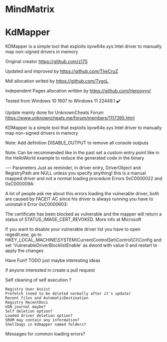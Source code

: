 # MindMatrix

# KdMapper
KDMapper is a simple tool that exploits iqvw64e.sys Intel driver to manually map non-signed drivers in memory 

Original creator https://github.com/z175

Updated and improved by https://github.com/TheCruZ

Mdl allocation writed by https://github.com/TygoL

Independent Pages allocation written by https://github.com/Herooyyy/

Tested from Windows 10 1607 to Windows 11 22449.1 ✔️

Update mainly done for UnknownCheats Forum https://www.unknowncheats.me/forum/members/1117395.html

KDMapper is a simple tool that exploits iqvw64e.sys Intel driver to manually map non-signed drivers in memory

Note: Add definition DISABLE_OUTPUT to remove all console outputs

Note: Can be recommended like in the past set a custom entry point like in the HelloWorld example to reduce the generated code in the binary

--- Parameters
Just as reminder, in driver entry, DriverObject and RegistryPath are NULL unless you specify anything! this is a manual mapped driver and not a normal loading procedure
Errors 0xC0000022 and 0xC000009A:

A lot of people ask me about this errors loading the vulnerable driver, both are caused by FACEIT AC since his driver is always running you have to uninstall it
Error 0xC0000603:

The certificate has been blocked as vulnerable and the mapper will return a status of STATUS_IMAGE_CERT_REVOKED. More info at Microsoft

If you want to disable your vulnerable driver list you have to open regedit.exe, go to HKEY_LOCAL_MACHINE\SYSTEM\CurrentControlSet\Control\CI\Config and set 'VulnerableDriverBlocklistEnable' as dword with value 0 and restart to apply the changes

Have Fun!!
TODO just maybe interesting ideas

if anyone interested in create a pull request

Self cleaning of self execution ?

    Registry User Assist
    Prefetch (need to be deleted normally after it's update)
    Recent files and AutomaticDestination
    Registry RecentDocs
    USN journal maybe?
    Self deletion option?
    Loaded driver deletion option?
    SRUM may contain any information?
    Shellbags in kdmapper named folders?

Messages for common loading errors?
